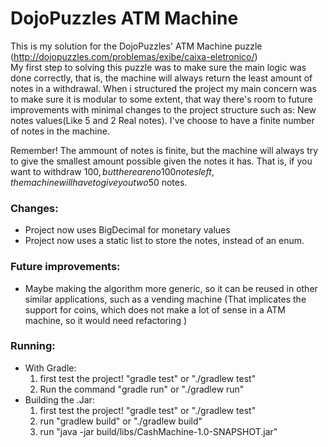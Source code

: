 # DojoPuzzles ATM Machine

This is my solution for the DojoPuzzles' ATM Machine puzzle (http://dojopuzzles.com/problemas/exibe/caixa-eletronico/)  
My first step to solving this puzzle was to make sure the main logic was done correctly, that is, the machine will always
return the least amount of notes in a withdrawal. When i structured the project my main concern was to make sure it is 
modular to some extent, that way there's room to future improvements with minimal changes to the project structure such as: New notes values(Like 5 and 2 Real notes).
I've choose to have a finite number of notes in the machine.   

Remember! The ammount of notes is finite, but the machine will always try to give the smallest amount possible given the notes it has. That is, if you want to withdraw 100$, but there are no 100 notes left, the machine will have to give you two 50$ notes.

### Changes:  
- Project now uses BigDecimal for monetary values  
- Project now uses a static list to store the notes, instead of an enum.  

### Future improvements:
- Maybe making the algorithm more generic, so it can be reused in other similar applications, such as a vending machine (That implicates the support for coins, which does not make a lot of sense in a ATM machine, so it would need refactoring )

### Running:
- With Gradle: 
    1) first test the project! "gradle test" or "./gradlew test"
    2) Run the command "gradle run" or "./gradlew run"
- Building the .Jar:
    1) first test the project! "gradle test" or "./gradlew test"
    2) run "gradlew build" or "./gradlew build"
    3) run "java -jar build/libs/CashMachine-1.0-SNAPSHOT.jar" 
